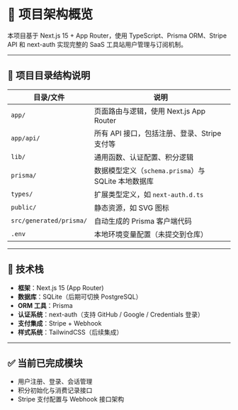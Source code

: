 # 🧱 项目架构概览

本项目基于 Next.js 15 + App Router，使用 TypeScript、Prisma ORM、Stripe API 和 next-auth 实现完整的 SaaS 工具站用户管理与订阅机制。

---

## 📁 项目目录结构说明

| 目录/文件 | 说明 |
|-----------|------|
| `app/` | 页面路由与逻辑，使用 Next.js App Router |
| `app/api/` | 所有 API 接口，包括注册、登录、Stripe 支付等 |
| `lib/` | 通用函数、认证配置、积分逻辑 |
| `prisma/` | 数据模型定义（`schema.prisma`）与 SQLite 本地数据库 |
| `types/` | 扩展类型定义，如 `next-auth.d.ts` |
| `public/` | 静态资源，如 SVG 图标 |
| `src/generated/prisma/` | 自动生成的 Prisma 客户端代码 |
| `.env` | 本地环境变量配置（未提交到仓库） |

---

## 🔌 技术栈

- **框架**：Next.js 15 (App Router)
- **数据库**：SQLite（后期可切换 PostgreSQL）
- **ORM 工具**：Prisma
- **认证系统**：next-auth（支持 GitHub / Google / Credentials 登录）
- **支付集成**：Stripe + Webhook
- **样式系统**：TailwindCSS（后续集成）

---

## ✅ 当前已完成模块

- 用户注册、登录、会话管理
- 积分初始化与消费记录接口
- Stripe 支付配置与 Webhook 接口架构
